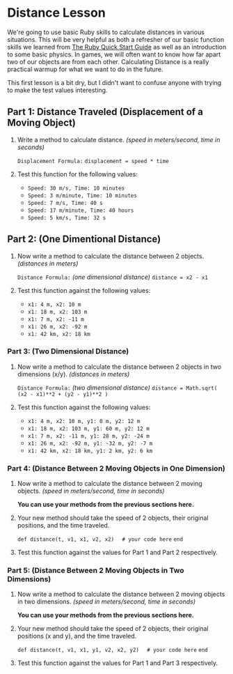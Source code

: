 # Distance Lesson

We're going to use basic Ruby skills to calculate distances in various situations. This will be very helpful as both a refresher of our basic function skills we learned from [The Ruby Quick Start Guide](http://www.ruby-lang.org/en/documentation/quickstart/4/) as well as an introduction to some basic physics. In games, we will often want to know how far apart two of our objects are from each other. Calculating Distance is a really practical warmup for what we want to do in the future.

This first lesson is a bit dry, but I didn't want to confuse anyone with trying to make the test values interesting.

## Part 1: Distance Traveled (Displacement of a Moving Object)

1. Write a method to calculate distance. *(speed in meters/second, time in seconds)*

    `Displacement Formula:`
    `displacement = speed * time`

2. Test this function for the following values:

    * `Speed: 30 m/s, Time: 10 minutes`
    * `Speed: 3 m/minute, Time: 10 minutes`
    * `Speed: 7 m/s, Time: 40 s`
    * `Speed: 17 m/minute, Time: 40 hours`
    * `Speed: 5 km/s, Time: 32 s`

## Part 2: (One Dimentional Distance)

1. Now write a method to calculate the distance between 2 objects. *(distances in meters)*

    `Distance Formula:` *(one dimensional distance)*
    `distance = x2 - x1`

2. Test this function against the following values:

    * `x1: 4 m, x2: 10 m`
    * `x1: 18 m, x2: 103 m`
    * `x1: 7 m, x2: -11 m`
    * `x1: 26 m, x2: -92 m`
    * `x1: 42 km, x2: 18 km`

### Part 3: (Two Dimensional Distance)

1. Now write a method to calculate the distance between 2 objects in two dimensions (x/y). *(distances in meters)*

    `Distance Formula:` *(two dimensional distance)*
    `distance = Math.sqrt( (x2 - x1)**2 + (y2 - y1)**2 )`

2. Test this function against the following values:

    * `x1: 4 m, x2: 10 m, y1: 0 m, y2: 12 m`
    * `x1: 18 m, x2: 103 m, y1: 60 m, y2: 12 m`
    * `x1: 7 m, x2: -11 m, y1: 28 m, y2: -24 m`
    * `x1: 26 m, x2: -92 m, y1: -32 m, y2: -7 m`
    * `x1: 42 km, x2: 18 km, y1: 2 km, y2: 6 km`

### Part 4: (Distance Between 2 Moving Objects in One Dimension)

1. Now write a method to calculate the distance between 2 moving objects. *(speed in meters/second, time in seconds)*

    **You can use your methods from the previous sections here.**

2. Your new method should take the speed of 2 objects, their original positions, and the time traveled.

    `def distance(t, v1, x1, v2, x2)`
    `  # your code here`
    `end`

3. Test this function against the values for Part 1 and Part 2 respectively.

### Part 5: (Distance Between 2 Moving Objects in Two Dimensions)

1. Now write a method to calculate the distance between 2 moving objects in two dimensions. *(speed in meters/second, time in seconds)*

    **You can use your methods from the previous sections here.**

2. Your new method should take the speed of 2 objects, their original positions (x and y), and the time traveled.

    `def distance(t, v1, x1, y1, v2, x2, y2)`
    `  # your code here`
    `end`

3. Test this function against the values for Part 1 and Part 3 respectively.
